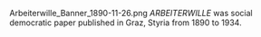 Arbeiterwille_Banner_1890-11-26.png _ARBEITERWILLE_ was social democratic paper published in Graz, Styria from 1890 to 1934.

